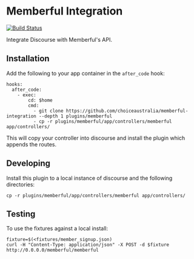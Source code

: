 # Memberful Integration

[![Build Status](https://travis-ci.org/choiceaustralia/memberful-integration.svg?branch=master)](https://travis-ci.org/choiceaustralia/memberful-integration)

Integrate Discourse with Memberful's API.

## Installation

Add the following to your app container in the `after_code` hook:

```
hooks:
  after_code:
    - exec:
        cd: $home
        cmd:
          - git clone https://github.com/choiceaustralia/memberful-integration --depth 1 plugins/memberful
          - cp -r plugins/memberful/app/controllers/memberful app/controllers/
```

This will copy your controller into discourse and install the plugin which appends the routes.

## Developing

Install this plugin to a local instance of discourse and the following directories:

```
cp -r plugins/memberful/app/controllers/memberful app/controllers/
```

## Testing

To use the fixtures against a local install:

```
fixture=$(<fixtures/member_signup.json)
curl -H "Content-Type: application/json" -X POST -d $fixture http://0.0.0.0/memberful/memberful
```

